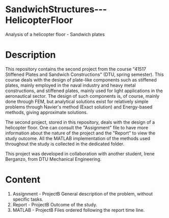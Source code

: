 # SandwichStructures---HelicopterFloor
Analysis of a helicopter floor - Sandwich plates

# Description
This repository contains the second project from the course "41517 Stiffened Plates and Sandwich Constructions" (DTU, spring semester). This course deals with the design of plate-like components such as stiffened plates, mainly employed in the naval industry and heavy metal constructions, and stiffened plates, mainly used for light applications in the aeronautical sector. The design of such components is, of course, mainly done through FEM, but analytical solutions exist for relatively simple problems through Navier's method (Exact solution) and Energy-based methods, giving approximate solutions.

The second project, stored in this repository, deals with the design of a helicopter floor. One can consult the "Assignment" file to have more information about the nature of the project and the "Report" to view the study outcome. All the MATLAB implementation of the methods used throughout the study is collected in the dedicated folder. 

This project was developed in collaboration with another student, Irene Berganzo, from DTU Mechanical Engineering.

# Content
1) Assignment - ProjectB    General description of the problem, without specific tasks.
2) Report - ProjectB        Outcome of the study.
3) MATLAB - ProjectB        Files ordered following the report time line.


